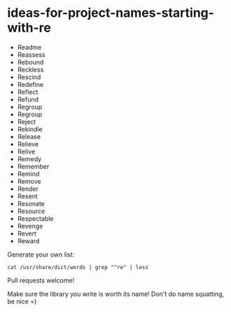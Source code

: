 # ideas-for-project-names-starting-with-re

- Readme
- Reassess
- Rebound
- Reckless
- Rescind
- Redefine
- Reflect
- Refund
- Regroup
- Regroup
- Reject
- Rekindle
- Release
- Relieve
- Relive
- Remedy
- Remember
- Remind
- Remove
- Render
- Resent
- Resonate
- Resource
- Respectable
- Revenge
- Revert
- Reward


Generate your own list:

```
cat /usr/share/dict/words | grep "^re" | less
```

Pull requests welcome!

Make sure the library you write is worth its name! Don't do name squatting, be nice =)
